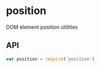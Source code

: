 # position

DOM element position utilities

## API

```javascript
var position = require('position')
```
